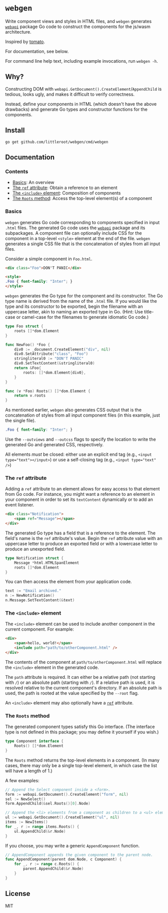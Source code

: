 # `webgen`

Write component views and styles in HTML files, and `webgen` generates
[`webapi`][2] package Go code to construct the components for the
js/wasm architecture.

Inspired by [tomato][1].

For documentation, see below.

For command line help text, including example invocations, run `webgen -h`.

## Why?

Constructing DOM with `webapi.GetDocument().CreateElement`/`AppendChild`
is tedious, looks ugly, and makes it difficult to verify correctness.

Instead, define your components in HTML (which doesn't have the above
drawbacks) and generate Go types and constructor functions for the
components.

## Install

```
go get github.com/littleroot/webgen/cmd/webgen
```

## Documentation

### Contents

- [Basics](#basics): An overview
- [The `ref` attribute](#the-ref-attribute): Obtain a reference to an element
- [The `<include>` element](#the-include-element): Composition of components
- [The `Roots` method](#the-roots-method): Access the top-level element(s) of a component

### Basics

`webgen` generates Go code corresponding to components
specified in input `.html` files. The generated Go code uses the [`webapi`][2]
package and its subpackages. A component file can optionally include CSS for
the component in a top-level `<style>` element at the end of the file. `webgen`
generates a single CSS file that is the concatenation of styles from all
input files.

Consider a simple component in `Foo.html`.

```html
<div class="Foo">DON'T PANIC</div>

<style>
.Foo { font-family: "Inter"; }
</style>
```

`webgen` generates the Go type for the component and its constructor.
The Go type name is derived from the name of the `.html` file.
If you would like the type and its constructor to be exported, begin the
filename with an uppercase letter, akin to naming an exported
type in Go. (Hint: Use title-case or camel-case for the filenames to generate
idiomatic Go code.)

```go
type Foo struct {
	roots []*dom.Element
}

func NewFoo() *Foo {
	div0 := _document.CreateElement("div", nil)
	div0.SetAttribute("class", "Foo")
	stringliteral0 := "DON'T PANIC"
	div0.SetTextContent(&stringliteral0)
	return &Foo{
		roots: []*dom.Element{div0},
	}
}

func (v *Foo) Roots() []*dom.Element {
	return v.roots
}
```

As mentioned earlier, `webgen` also generates CSS output that is the concatenation
of styles from all input component files (in this example, just the single file).

```css
.Foo { font-family: "Inter"; }
```

Use the `--outviews` and `--outcss` flags to specify the location
to write the generated Go and generated CSS, respectively.

All elements *must* be closed: either use an explicit end tag
(e.g., `<input type="text"></input>`) or use a self-closing tag (e.g., `<input type="text" />`)

### The `ref` attribute

Adding a `ref` attribute to an element allows for easy access to that element
from Go code. For instance, you might want a reference to an element in your
component in order to set its `textContent` dynamically or to add an event listener.

```html
<div class="Notification">
	<span ref="Message"></span>
</div>
```

The generated Go type has a field that is a reference to the element. The
field's name is the `ref` attribute's value. Begin the `ref` attribute
value with an uppercase letter to produce an exported field or with a
lowercase letter to produce an unexported field.

```go
type Notification struct {
	Message *html.HTMLSpanElement
	roots []*dom.Element
}
```

You can then access the element from your application code.

```go
text := "Email archived."
n := NewNotification()
n.Message.SetTextContent(&text)
```

### The `<include>` element

The `<include>` element can be used to include another component
in the current component. For example:

```html
<div>
	<span>hello, world!</span>
	<include path="path/to/otherComponent.html" />
</div>
```

The contents of the component at `path/to/otherComponent.html` will replace the
`<include>` element in the generated code.

The `path` attribute is required. It can either be a relative path (not starting with `/`)
or an absolute path (starting with `/`). If a relative path is used, it is
resolved relative to the current component's directory. If an absolute path is
used, the path is rooted at the value specified by the `--root` flag.

An `<include>` element may also optionally have a [`ref`](#the-ref-attribute) attribute.

### The `Roots` method

The generated component types satisfy this Go interface. (The interface
type is not defined in this package; you may define it yourself if you wish.)

```go
type Component interface {
	Roots() []*dom.Element
}
```

The `Roots` method returns the top-level elements in a component.
(In many cases, there may only be a single top-level element, in which case
the list will have a length of 1.)

A few examples:

```go
// Append the Select component inside a <form>.
form := webapi.GetDocument().CreateElement("form", nil)
sel := NewSelect()
form.AppendChild(&sel.Roots()[0].Node)
```

```go
// Append the <li> elements from a component as children to a <ul> element.
ul := webapi.GetDocument().CreateElement("ul", nil)
items := NewItems()
for _, r := range items.Roots() {
	ul.AppendChild(&r.Node)
}
```

If you choose, you may write a generic `AppendComponent` function.

```go
// AppendComponent appends the given component to the parent node.
func AppendComponent(parent dom.Node, c Component) {
	for _, r := range c.Roots() {
		parent.AppendChild(&r.Node)
	}
}
```

## License

MIT

[1]: https://github.com/donjaime/tomato
[2]: https://github.com/gowebapi/webapi
